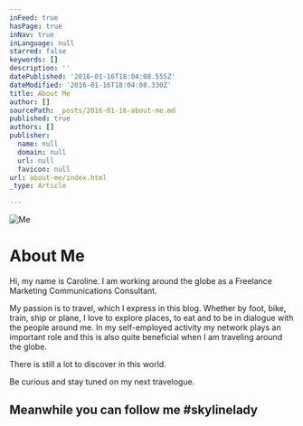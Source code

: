 ```yaml
---
inFeed: true
hasPage: true
inNav: true
inLanguage: null
starred: false
keywords: []
description: ''
datePublished: '2016-01-16T18:04:08.555Z'
dateModified: '2016-01-16T18:04:08.330Z'
title: About Me
author: []
sourcePath: _posts/2016-01-16-about-me.md
published: true
authors: []
publisher:
  name: null
  domain: null
  url: null
  favicon: null
url: about-me/index.html
_type: Article

---
```

![Me](https://s3-us-west-2.amazonaws.com/the-grid-img/p/8a829071fb90e66d06e054375cadc51c41359afd.jpg)

# About Me

Hi, my name is Caroline. I am working around the globe as a Freelance Marketing Communications Consultant.

My passion is to travel, which I express in this blog. Whether by foot, bike, train, ship or plane, I love to explore places, to eat and to be in dialogue with the people around me. In my self-employed activity my network plays an important role and this is also quite beneficial when I am traveling around the globe. 

There is still a lot to discover in this world.

Be curious and stay tuned on my next travelogue.

## Meanwhile you can follow me \#skylinelady